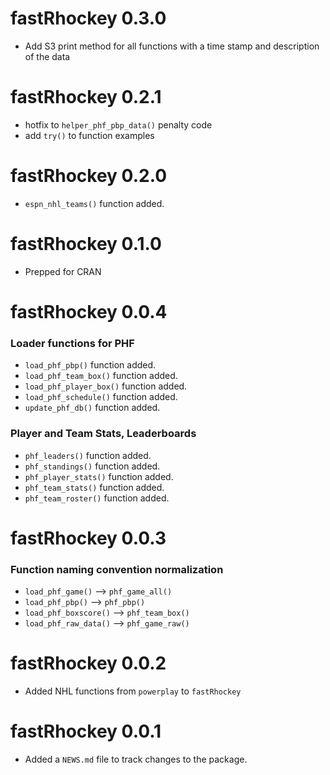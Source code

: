 # **fastRhockey 0.3.0**

* Add S3 print method for all functions with a time stamp and description of the data

# **fastRhockey 0.2.1**

* hotfix to `helper_phf_pbp_data()` penalty code
* add `try()` to function examples

# **fastRhockey 0.2.0**

* `espn_nhl_teams()` function added.

# **fastRhockey 0.1.0**

* Prepped for CRAN

# **fastRhockey 0.0.4**

### Loader functions for PHF

* `load_phf_pbp()` function added.
* `load_phf_team_box()` function added.
* `load_phf_player_box()` function added.
* `load_phf_schedule()` function added.
* `update_phf_db()` function added.

### Player and Team Stats, Leaderboards

* `phf_leaders()` function added.
* `phf_standings()` function added.
* `phf_player_stats()` function added.
* `phf_team_stats()` function added.
* `phf_team_roster()` function added.

# **fastRhockey 0.0.3**

### Function naming convention normalization

* `load_phf_game()` --> `phf_game_all()`
* `load_phf_pbp()` --> `phf_pbp()`
* `load_phf_boxscore()` --> `phf_team_box()`
* `load_phf_raw_data()` --> `phf_game_raw()`

# **fastRhockey 0.0.2**

* Added NHL functions from `powerplay` to `fastRhockey`

# **fastRhockey 0.0.1**

* Added a `NEWS.md` file to track changes to the package.
